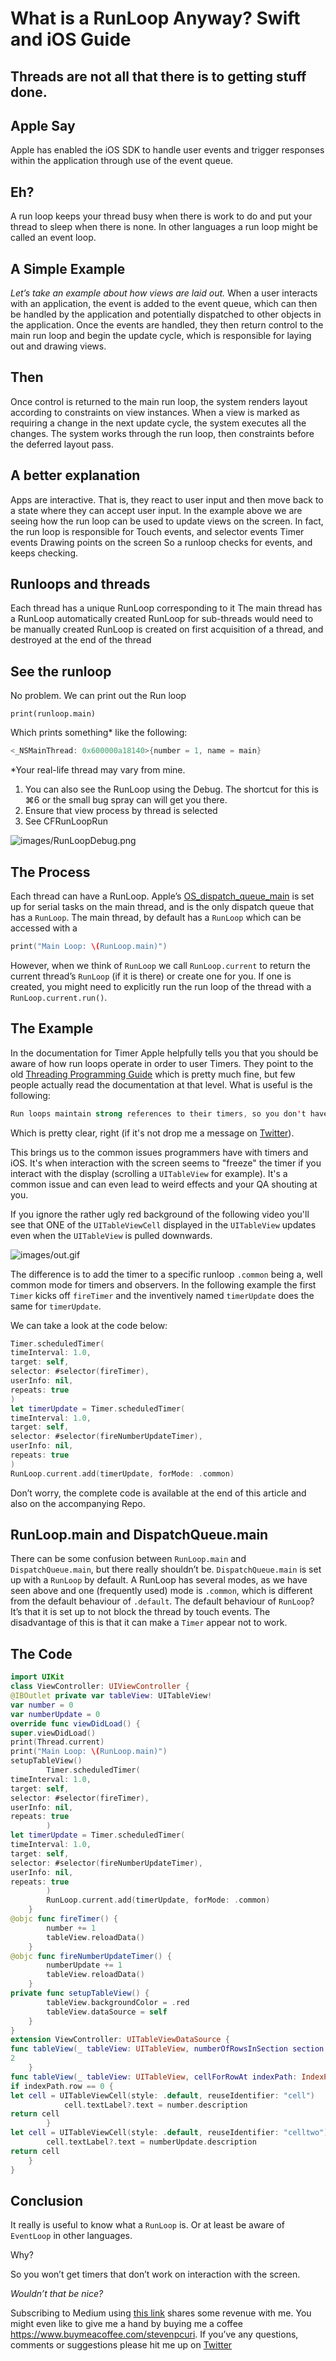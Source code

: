 # What is a RunLoop Anyway? Swift and iOS Guide
## Threads are not all that there is to getting stuff done.

## Apple Say
Apple has enabled the iOS SDK to handle user events and trigger responses within the application through use of the event queue.

## Eh?
A run loop keeps your thread busy when there is work to do and put your thread to sleep when there is none.
In other languages a run loop might be called an event loop.

## A Simple Example
*Let’s take an example about how views are laid out.*
When a user interacts with an application, the event is added to the event queue, which can then be handled by the application and potentially dispatched to other objects in the application. Once the events are handled, they then return control to the main run loop and begin the update cycle, which is responsible for laying out and drawing views.

## Then
Once control is returned to the main run loop, the system renders layout according to constraints on view instances.
When a view is marked as requiring a change in the next update cycle, the system executes all the changes.
The system works through the run loop, then constraints before the deferred layout pass.

## A better explanation
Apps are interactive. That is, they react to user input and then move back to a state where they can accept user input.
In the example above we are seeing how the run loop can be used to update views on the screen.
In fact, the run loop is responsible for
Touch events, and selector events
Timer events
Drawing points on the screen
So a runloop checks for events, and keeps checking.

## Runloops and threads
Each thread has a unique RunLoop corresponding to it
The main thread has a RunLoop automatically created
RunLoop for sub-threads would need to be manually created
RunLoop is created on first acquisition of a thread, and destroyed at the end of the thread

## See the runloop
No problem. We can print out the Run loop

```print(runloop.main)```

Which prints something* like the following:
```swift
<_NSMainThread: 0x600000a18140>{number = 1, name = main}
```
*Your real-life thread may vary from mine.

1. You can also see the RunLoop using the Debug. The shortcut for this is ⌘6 or the small bug spray can will get you there.
2. Ensure that view process by thread is selected
3. See CFRunLoopRun

![images/RunLoopDebug.png](images/RunLoopDebug.png)

## The Process
Each thread can have a RunLoop. Apple’s [OS_dispatch_queue_main](https://developer.apple.com/documentation/dispatch/os_dispatch_queue_main) is set up for serial tasks on the main thread, and is the only dispatch queue that has a `RunLoop`.
The main thread, by default has a `RunLoop` which can be accessed with a
```swift
print("Main Loop: \(RunLoop.main)")
```
However, when we think of `RunLoop` we call `RunLoop.current` to return the current thread’s `RunLoop` (if it is there) or create one for you.
If one is created, you might need to explicitly run the run loop of the thread with a `RunLoop.current.run()`.

## The Example
In the documentation for Timer Apple helpfully tells you that you should be aware of how run loops operate in order to user Timers. They point to the old [Threading Programming Guide](https://medium.com/r/?url=https%3A%2F%2Fdeveloper.apple.com%2Flibrary%2Farchive%2Fdocumentation%2FCocoa%2FConceptual%2FMultithreading%2FIntroduction%2FIntroduction.html%23%2F%2Fapple_ref%2Fdoc%2Fuid%2F10000057i) which is pretty much fine, but few people actually read the documentation at that level.
What is useful is the following:

```swift
Run loops maintain strong references to their timers, so you don't have to maintain your own strong reference to a timer after you have added it to a run loop.
```

Which is pretty clear, right (if it's not drop me a message on [Twitter](https://medium.com/r/?url=https%3A%2F%2Ftwitter.com%2Fstevenpcurtis)).

This brings us to the common issues programmers have with timers and iOS. It's when interaction with the screen seems to "freeze" the timer if you interact with the display (scrolling a `UITableView` for example). It's a common issue and can even lead to weird effects and your QA shouting at you.

If you ignore the rather ugly red background of the following video you'll see that ONE of the `UITableViewCell` displayed in the `UITableView` updates even when the `UITableView` is pulled downwards.

![images/out.gif](images/out.gif)

The difference is to add the timer to a specific runloop `.common` being a, well common mode for timers and observers.
In the following example the first `Timer` kicks off `fireTimer` and the inventively named `timerUpdate` does the same for `timerUpdate`.

We can take a look at the code below:

```swift
Timer.scheduledTimer(
timeInterval: 1.0,
target: self,
selector: #selector(fireTimer),
userInfo: nil,
repeats: true
)
let timerUpdate = Timer.scheduledTimer(
timeInterval: 1.0,
target: self,
selector: #selector(fireNumberUpdateTimer),
userInfo: nil,
repeats: true
)
RunLoop.current.add(timerUpdate, forMode: .common)
```

Don’t worry, the complete code is available at the end of this article and also on the accompanying Repo.

## RunLoop.main and DispatchQueue.main
There can be some confusion between `RunLoop.main` and `DispatchQueue.main`, but there really shouldn’t be. `DispatchQueue.main` is set up with a `RunLoop` by default. A RunLoop has several modes, as we have seen above and one (frequently used) mode is `.common`, which is different from the default behaviour of `.default`.
The default behaviour of `RunLoop`? It’s that it is set up to not block the thread by touch events. The disadvantage of this is that it can make a `Timer` appear not to work.

## The Code

```swift
import UIKit
class ViewController: UIViewController {
@IBOutlet private var tableView: UITableView!
var number = 0
var numberUpdate = 0
override func viewDidLoad() {
super.viewDidLoad()
print(Thread.current)
print("Main Loop: \(RunLoop.main)")
setupTableView()
        Timer.scheduledTimer(
timeInterval: 1.0,
target: self,
selector: #selector(fireTimer),
userInfo: nil,
repeats: true
        )
let timerUpdate = Timer.scheduledTimer(
timeInterval: 1.0,
target: self,
selector: #selector(fireNumberUpdateTimer),
userInfo: nil,
repeats: true
        )
        RunLoop.current.add(timerUpdate, forMode: .common)
    }
@objc func fireTimer() {
        number += 1
        tableView.reloadData()
    }
@objc func fireNumberUpdateTimer() {
        numberUpdate += 1
        tableView.reloadData()
    }
private func setupTableView() {
        tableView.backgroundColor = .red
        tableView.dataSource = self
    }
}
extension ViewController: UITableViewDataSource {
func tableView(_ tableView: UITableView, numberOfRowsInSection section: Int) -> Int {
2
    }
func tableView(_ tableView: UITableView, cellForRowAt indexPath: IndexPath) -> UITableViewCell {
if indexPath.row == 0 {
let cell = UITableViewCell(style: .default, reuseIdentifier: "cell")
            cell.textLabel?.text = number.description
return cell
        }
let cell = UITableViewCell(style: .default, reuseIdentifier: "celltwo")
        cell.textLabel?.text = numberUpdate.description
return cell
    }
}
```

## Conclusion
It really is useful to know what a `RunLoop` is. Or at least be aware of `EventLoop` in other languages.

Why?

So you won’t get timers that don’t work on interaction with the screen.

*Wouldn’t that be nice?*

Subscribing to Medium using [this link](https://medium.com/r/?url=https%3A%2F%2Fstevenpcurtis.medium.com%2Fmembership) shares some revenue with me.
You might even like to give me a hand by buying me a coffee https://www.buymeacoffee.com/stevenpcuri.
If you’ve any questions, comments or suggestions please hit me up on [Twitter](https://medium.com/r/?url=https%3A%2F%2Ftwitter.com%2Fstevenpcurtis)
